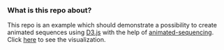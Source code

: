 ### What is this repo about?

This repo is an example which should demonstrate a possibility to create animated sequences using [D3.js](https://d3js.org/) with the help of [animated-sequencing](https://github.com/vinccenttt/animated-sequencing).  
Click [here](https://vinccenttt.github.io/anomalies/) to see the visualization.